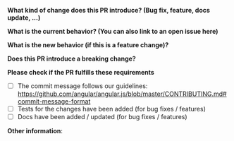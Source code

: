**What kind of change does this PR introduce? (Bug fix, feature, docs update, ...)**



**What is the current behavior? (You can also link to an open issue here)**



**What is the new behavior (if this is a feature change)?**



**Does this PR introduce a breaking change?**



**Please check if the PR fulfills these requirements**
- [ ] The commit message follows our guidelines: https://github.com/angular/angular.js/blob/master/CONTRIBUTING.md#commit-message-format
- [ ] Tests for the changes have been added (for bug fixes / features)
- [ ] Docs have been added / updated (for bug fixes / features)

**Other information**:

